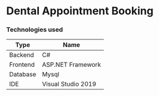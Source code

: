 # Dental Appointment Booking

### Technologies used

| Type     | Name               |
| -------- | ------------------ |
| Backend  | C#                 |
| Frontend | ASP.NET Framework  |
| Database | Mysql              |
| IDE      | Visual Studio 2019 |
